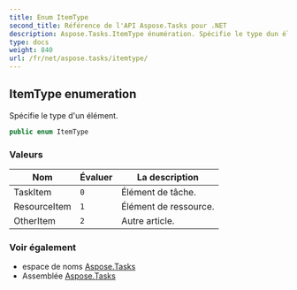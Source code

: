 ```yaml
---
title: Enum ItemType
second_title: Référence de l'API Aspose.Tasks pour .NET
description: Aspose.Tasks.ItemType énumération. Spécifie le type dun élément.
type: docs
weight: 840
url: /fr/net/aspose.tasks/itemtype/
---
```

## ItemType enumeration

Spécifie le type d'un élément.

```csharp
public enum ItemType
```

### Valeurs

| Nom | Évaluer | La description |
| --- | --- | --- |
| TaskItem | `0` | Élément de tâche. |
| ResourceItem | `1` | Élément de ressource. |
| OtherItem | `2` | Autre article. |

### Voir également

* espace de noms [Aspose.Tasks](../../aspose.tasks/)
* Assemblée [Aspose.Tasks](../../)



